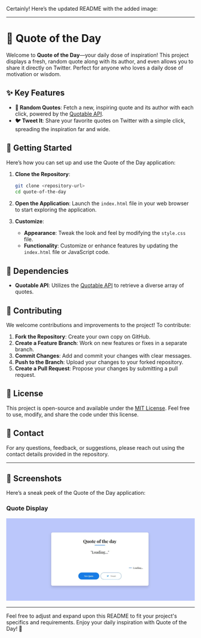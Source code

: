 Certainly! Here’s the updated README with the added image:

---

# 🌟 Quote of the Day

Welcome to **Quote of the Day**—your daily dose of inspiration! This project displays a fresh, random quote along with its author, and even allows you to share it directly on Twitter. Perfect for anyone who loves a daily dose of motivation or wisdom.

## ✨ Key Features

- **📜 Random Quotes**: Fetch a new, inspiring quote and its author with each click, powered by the [Quotable API](https://quotable.io).
- **🐦 Tweet It**: Share your favorite quotes on Twitter with a simple click, spreading the inspiration far and wide.

## 🚀 Getting Started

Here’s how you can set up and use the Quote of the Day application:

1. **Clone the Repository**:

   ```bash
   git clone <repository-url>
   cd quote-of-the-day
   ```

2. **Open the Application**:
   Launch the `index.html` file in your web browser to start exploring the application.

3. **Customize**:
   - **Appearance**: Tweak the look and feel by modifying the `style.css` file.
   - **Functionality**: Customize or enhance features by updating the `index.html` file or JavaScript code.

## 🔧 Dependencies

- **Quotable API**: Utilizes the [Quotable API](https://quotable.io) to retrieve a diverse array of quotes.

## 🤝 Contributing

We welcome contributions and improvements to the project! To contribute:

1. **Fork the Repository**: Create your own copy on GitHub.
2. **Create a Feature Branch**: Work on new features or fixes in a separate branch.
3. **Commit Changes**: Add and commit your changes with clear messages.
4. **Push to the Branch**: Upload your changes to your forked repository.
5. **Create a Pull Request**: Propose your changes by submitting a pull request.

## 📜 License

This project is open-source and available under the [MIT License](LICENSE). Feel free to use, modify, and share the code under this license.

## 📧 Contact

For any questions, feedback, or suggestions, please reach out using the contact details provided in the repository.

---

## 📸 Screenshots

Here’s a sneak peek of the Quote of the Day application:

### Quote Display

![Quote Display](https://github.com/shamshubham/daily-quotes/blob/master/screenShots/Capture.JPG)

---

Feel free to adjust and expand upon this README to fit your project's specifics and requirements. Enjoy your daily inspiration with Quote of the Day! 🌟
